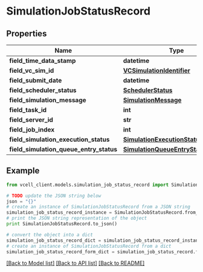 # SimulationJobStatusRecord


## Properties
Name | Type | Description | Notes
------------ | ------------- | ------------- | -------------
**field_time_data_stamp** | **datetime** |  | [optional] 
**field_vc_sim_id** | [**VCSimulationIdentifier**](VCSimulationIdentifier.md) |  | [optional] 
**field_submit_date** | **datetime** |  | [optional] 
**field_scheduler_status** | [**SchedulerStatus**](SchedulerStatus.md) |  | [optional] 
**field_simulation_message** | [**SimulationMessage**](SimulationMessage.md) |  | [optional] 
**field_task_id** | **int** |  | [optional] 
**field_server_id** | **str** |  | [optional] 
**field_job_index** | **int** |  | [optional] 
**field_simulation_execution_status** | [**SimulationExecutionStatusRecord**](SimulationExecutionStatusRecord.md) |  | [optional] 
**field_simulation_queue_entry_status** | [**SimulationQueueEntryStatusRecord**](SimulationQueueEntryStatusRecord.md) |  | [optional] 

## Example

```python
from vcell_client.models.simulation_job_status_record import SimulationJobStatusRecord

# TODO update the JSON string below
json = "{}"
# create an instance of SimulationJobStatusRecord from a JSON string
simulation_job_status_record_instance = SimulationJobStatusRecord.from_json(json)
# print the JSON string representation of the object
print SimulationJobStatusRecord.to_json()

# convert the object into a dict
simulation_job_status_record_dict = simulation_job_status_record_instance.to_dict()
# create an instance of SimulationJobStatusRecord from a dict
simulation_job_status_record_form_dict = simulation_job_status_record.from_dict(simulation_job_status_record_dict)
```
[[Back to Model list]](../README.md#documentation-for-models) [[Back to API list]](../README.md#documentation-for-api-endpoints) [[Back to README]](../README.md)


